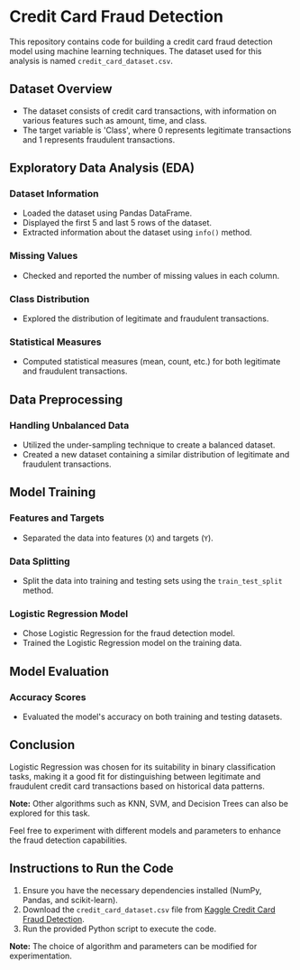 # Credit Card Fraud Detection

This repository contains code for building a credit card fraud detection model using machine learning techniques. The dataset used for this analysis is named `credit_card_dataset.csv`.

## Dataset Overview
- The dataset consists of credit card transactions, with information on various features such as amount, time, and class.
- The target variable is 'Class', where 0 represents legitimate transactions and 1 represents fraudulent transactions.

## Exploratory Data Analysis (EDA)

### Dataset Information
- Loaded the dataset using Pandas DataFrame.
- Displayed the first 5 and last 5 rows of the dataset.
- Extracted information about the dataset using `info()` method.

### Missing Values
- Checked and reported the number of missing values in each column.

### Class Distribution
- Explored the distribution of legitimate and fraudulent transactions.

### Statistical Measures
- Computed statistical measures (mean, count, etc.) for both legitimate and fraudulent transactions.

## Data Preprocessing

### Handling Unbalanced Data
- Utilized the under-sampling technique to create a balanced dataset.
- Created a new dataset containing a similar distribution of legitimate and fraudulent transactions.

## Model Training

### Features and Targets
- Separated the data into features (`X`) and targets (`Y`).

### Data Splitting
- Split the data into training and testing sets using the `train_test_split` method.

### Logistic Regression Model
- Chose Logistic Regression for the fraud detection model.
- Trained the Logistic Regression model on the training data.

## Model Evaluation

### Accuracy Scores
- Evaluated the model's accuracy on both training and testing datasets.

## Conclusion

Logistic Regression was chosen for its suitability in binary classification tasks, making it a good fit for distinguishing between legitimate and fraudulent credit card transactions based on historical data patterns.

**Note:** Other algorithms such as KNN, SVM, and Decision Trees can also be explored for this task.

Feel free to experiment with different models and parameters to enhance the fraud detection capabilities.

## Instructions to Run the Code

1. Ensure you have the necessary dependencies installed (NumPy, Pandas, and scikit-learn).
2. Download the `credit_card_dataset.csv` file from [Kaggle Credit Card Fraud Detection](https://www.kaggle.com/datasets/mlg-ulb/creditcardfraud?resource=download).
3. Run the provided Python script to execute the code.

**Note:** The choice of algorithm and parameters can be modified for experimentation.
